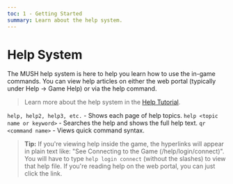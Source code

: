 ```yaml
---
toc: 1 - Getting Started
summary: Learn about the help system.
---
```

# Help System

The MUSH help system is here to help you learn how to use the in-game commands.  You can view help articles on either the web portal (typically under Help -> Game Help) or via the help command.

> Learn more about the help system in the [Help Tutorial](/help/help_tutorial).

`help, help2, help3, etc.` - Shows each page of help topics.
`help <topic name or keyword>` - Searches the help and shows the full help text.
`qr <command name>` - Views quick command syntax.

> **Tip:** If you're viewing help inside the game, the hyperlinks will appear in plain text like: "See Connecting to the Game (/help/login/connect)".  You will have to type `help login connect` (without the slashes) to view that help file.  If you're reading help on the web portal, you can just click the link.